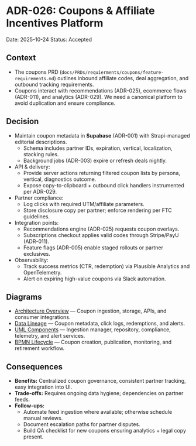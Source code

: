 # ADR-026: Coupons & Affiliate Incentives Platform
Date: 2025-10-24
Status: Accepted

## Context
- The coupons PRD (`docs/PRDs/requierments/coupons/feature-requirements.md`) outlines inbound affiliate codes, deal aggregation, and outbound tracking requirements.
- Coupons interact with recommendations (ADR-025), ecommerce flows (ADR-011), and analytics (ADR-029). We need a canonical platform to avoid duplication and ensure compliance.

## Decision
- Maintain coupon metadata in **Supabase** (ADR-001) with Strapi-managed editorial descriptions.
  - Schema includes partner IDs, expiration, vertical, localization, stacking rules.
  - Background jobs (ADR-003) expire or refresh deals nightly.
- API & delivery:
  - Provide server actions returning filtered coupon lists by persona, vertical, diagnostics outcome.
  - Expose copy-to-clipboard + outbound click handlers instrumented per ADR-029.
- Partner compliance:
  - Log clicks with required UTM/affiliate parameters.
  - Store disclosure copy per partner; enforce rendering per FTC guidelines.
- Integration points:
  - Recommendations engine (ADR-025) requests coupon overlays.
  - Subscriptions checkout applies valid codes through Stripe/PayU (ADR-011).
  - Feature flags (ADR-005) enable staged rollouts or partner exclusives.
- Observability:
  - Track success metrics (CTR, redemption) via Plausible Analytics and OpenTelemetry.
  - Alert on expiring high-value coupons via Slack automation.

## Diagrams
- [Architecture Overview](../diagrams/adr-026-coupons-and-affiliate-incentives/architecture-overview.mmd) — Coupon ingestion, storage, APIs, and consumer integrations.
- [Data Lineage](../diagrams/adr-026-coupons-and-affiliate-incentives/data-lineage.mmd) — Coupon metadata, click logs, redemptions, and alerts.
- [UML Components](../diagrams/adr-026-coupons-and-affiliate-incentives/uml-components.mmd) — Ingestion manager, repository, compliance, telemetry, and alert services.
- [BPMN Lifecycle](../diagrams/adr-026-coupons-and-affiliate-incentives/bpmn-lifecycle.mmd) — Coupon creation, publication, monitoring, and retirement workflow.

## Consequences
- **Benefits:** Centralized coupon governance, consistent partner tracking, easy integration into UI.
- **Trade-offs:** Requires ongoing data hygiene; dependencies on partner feeds.
- **Follow-ups:**
  - Automate feed ingestion where available; otherwise schedule manual reviews.
  - Document escalation paths for partner disputes.
  - Build QA checklist for new coupons ensuring analytics + legal copy present.
